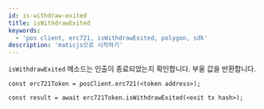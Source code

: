 ```yaml
---
id: is-withdraw-exited
title: isWithdrawExited
keywords:
  - 'pos client, erc721, isWithdrawExited, polygon, sdk'
description: 'maticjs으로 시작하기'
---
```


`isWithdrawExited` 메소드는 인출이 종료되었는지 확인합니다. 부울 값을 반환합니다.

```
const erc721Token = posClient.erc721(<token address>);

const result = await erc721Token.isWithdrawExited(<exit tx hash>);

```
